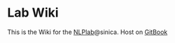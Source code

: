 Lab Wiki
=======

This is the Wiki for the [NLPlab](http://academiasinicanlplab.github.io/)@sinica.
Host on [GitBook](https://academiasinicanlplab.gitbook.io/lab-wiki/)
